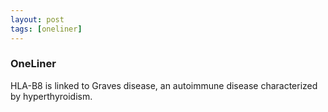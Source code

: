 ```yaml
---
layout: post
tags: [oneliner]
---
```



### OneLiner

HLA-B8 is linked to Graves disease, an autoimmune disease characterized by hyperthyroidism.
